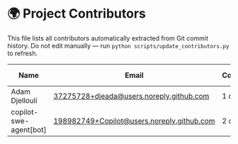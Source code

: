 # 🌍 Project Contributors

This file lists all contributors automatically extracted from Git commit history.
Do not edit manually — run `python scripts/update_contributors.py` to refresh.

| Name | Email | Contributions | First Commit | Last Commit | Reference |
|------|--------|----------------|---------------|--------------|-----------|
| Adam Djellouli | 37275728+djeada@users.noreply.github.com | 1 commits | 2025-10-29 | 2025-10-29 |  |
| copilot-swe-agent[bot] | 198982749+Copilot@users.noreply.github.com | 2 commits | 2025-10-29 | 2025-10-29 |  |
